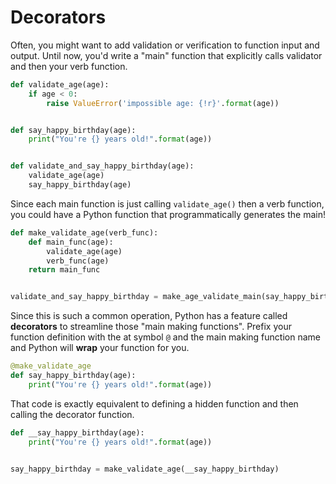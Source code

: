 # Decorators

Often, you might want to add validation or verification to function input and output.
Until now, you'd write a "main" function that explicitly calls validator and then your verb function.

```py
def validate_age(age):
    if age < 0:
        raise ValueError('impossible age: {!r}'.format(age))


def say_happy_birthday(age):
    print("You're {} years old!".format(age))


def validate_and_say_happy_birthday(age):
    validate_age(age)
    say_happy_birthday(age)
```

Since each main function is just calling `validate_age()` then a verb function, you could have a Python function that programmatically generates the main!

```py
def make_validate_age(verb_func):
    def main_func(age):
        validate_age(age)
        verb_func(age)
    return main_func


validate_and_say_happy_birthday = make_age_validate_main(say_happy_birthday)
```

Since this is such a common operation, Python has a feature called **decorators** to streamline those "main making functions".
Prefix your function definition with the at symbol `@` and the main making function name and Python will **wrap** your function for you.

```py
@make_validate_age
def say_happy_birthday(age):
    print("You're {} years old!".format(age))
```

That code is exactly equivalent to defining a hidden function and then calling the decorator function.

```py
def __say_happy_birthday(age):
    print("You're {} years old!".format(age))


say_happy_birthday = make_validate_age(__say_happy_birthday)
```
